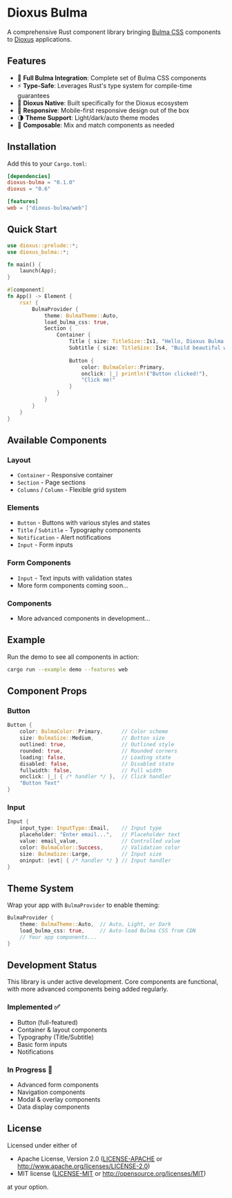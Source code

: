 # Dioxus Bulma

A comprehensive Rust component library bringing [Bulma CSS](https://bulma.io/) components to [Dioxus](https://dioxuslabs.com/) applications.

## Features

- 🎨 **Full Bulma Integration**: Complete set of Bulma CSS components
- ⚡ **Type-Safe**: Leverages Rust's type system for compile-time guarantees
- 🎯 **Dioxus Native**: Built specifically for the Dioxus ecosystem
- 📱 **Responsive**: Mobile-first responsive design out of the box
- 🌗 **Theme Support**: Light/dark/auto theme modes
- 🧩 **Composable**: Mix and match components as needed

## Installation

Add this to your `Cargo.toml`:

```toml
[dependencies]
dioxus-bulma = "0.1.0"
dioxus = "0.6"

[features]
web = ["dioxus-bulma/web"]
```

## Quick Start

```rust
use dioxus::prelude::*;
use dioxus_bulma::*;

fn main() {
    launch(App);
}

#[component]
fn App() -> Element {
    rsx! {
        BulmaProvider {
            theme: BulmaTheme::Auto,
            load_bulma_css: true,
            Section {
                Container {
                    Title { size: TitleSize::Is1, "Hello, Dioxus Bulma!" }
                    Subtitle { size: TitleSize::Is4, "Build beautiful web apps with Rust" }
                    
                    Button {
                        color: BulmaColor::Primary,
                        onclick: |_| println!("Button clicked!"),
                        "Click me!"
                    }
                }
            }
        }
    }
}
```

## Available Components

### Layout
- `Container` - Responsive container
- `Section` - Page sections 
- `Columns` / `Column` - Flexible grid system

### Elements
- `Button` - Buttons with various styles and states
- `Title` / `Subtitle` - Typography components
- `Notification` - Alert notifications
- `Input` - Form inputs

### Form Components
- `Input` - Text inputs with validation states
- More form components coming soon...

### Components
- More advanced components in development...

## Example

Run the demo to see all components in action:

```bash
cargo run --example demo --features web
```

## Component Props

### Button
```rust
Button {
    color: BulmaColor::Primary,      // Color scheme
    size: BulmaSize::Medium,         // Button size
    outlined: true,                  // Outlined style
    rounded: true,                   // Rounded corners
    loading: false,                  // Loading state
    disabled: false,                 // Disabled state
    fullwidth: false,                // Full width
    onclick: |_| { /* handler */ },  // Click handler
    "Button Text"
}
```

### Input
```rust
Input {
    input_type: InputType::Email,    // Input type
    placeholder: "Enter email...",   // Placeholder text
    value: email_value,              // Controlled value
    color: BulmaColor::Success,      // Validation color
    size: BulmaSize::Large,          // Input size
    oninput: |evt| { /* handler */ } // Input handler
}
```

## Theme System

Wrap your app with `BulmaProvider` to enable theming:

```rust
BulmaProvider {
    theme: BulmaTheme::Auto,  // Auto, Light, or Dark
    load_bulma_css: true,     // Auto-load Bulma CSS from CDN
    // Your app components...
}
```

## Development Status

This library is under active development. Core components are functional, with more advanced components being added regularly.

### Implemented ✅
- Button (full-featured)
- Container & layout components  
- Typography (Title/Subtitle)
- Basic form inputs
- Notifications

### In Progress 🚧
- Advanced form components
- Navigation components
- Modal & overlay components
- Data display components

## License

Licensed under either of

- Apache License, Version 2.0 ([LICENSE-APACHE](LICENSE-APACHE) or http://www.apache.org/licenses/LICENSE-2.0)
- MIT license ([LICENSE-MIT](LICENSE-MIT) or http://opensource.org/licenses/MIT)

at your option.